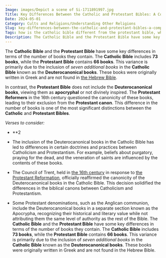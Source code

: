 ```yaml
---
Image: images/Depict a scene of Si-1711891997.jpg
Title: Key Differences Between the Catholic and Protestant Bibles: A Comprehensive Comparison
Date: 2024-05-01
Category: Cults and Religions/Understanding Other Religions
Slug: key-differences-between-the-catholic-and-protestant-bibles-a-comprehensive-comparison
Tags: how is the catholic bible different from the protestant bible, what is the difference between a catholic and protestant bible, catholic bible v protestant bible, difference between the catholic bible and the protestant bible, protestant bible vs catholic bible, what is the difference between the catholic and protestant bible, difference between roman catholic and protestant bible, difference in catholic and protestant bible, catholic vs protestant bible, difference between catholic bible and protestant bible, what is the difference between catholic bible and protestant bible, what is difference between catholic and protestant bible, cults and religions, understanding other religions
Description: The Catholic Bible and the Protestant Bible have some key differences in terms of the number of books they contain The Catholic Bible includes 73 books while the Protestant Bible contains 66 books This variance is primarily due to the inclusion of seven additional books in the Catholic Bible known
---
```




The **Catholic Bible** and the **Protestant Bible** have some key differences in terms of the number of books they contain. The **Catholic Bible** includes **73 books**, while the **Protestant Bible** contains **66 books**. This variance is primarily due to the inclusion of *seven additional books* in the **Catholic Bible** known as the **Deuterocanonical books**. These books were originally written in Greek and are not found in [the Hebrew Bible](/understanding-the-differences-between-messianic-judaism-and-christianity-a-comprehensive-guide).

In contrast, the **Protestant Bible** does not include the **Deuterocanonical books**, viewing them as **apocryphal** or not divinely inspired. The **Protestant Reformers** in the 16th century questioned the canonicity of these books, leading to their exclusion from the **Protestant canon**. This difference in the number of books is one of the most significant distinctions between the **Catholic** and **Protestant Bibles**.

*Verses to consider:*
- **2

- The inclusion of the Deuterocanonical books in the Catholic Bible has led to differences in certain doctrines and practices between Catholicism and Protestantism. For example, beliefs about purgatory, praying for the dead, and the veneration of saints are influenced by the contents of these books.
- The Council of Trent, held in [the 16th century](/key-differences-between-presbyterian-and-christian-beliefs-explained) in response to [the Protestant Reformation](/key-differences-between-presbyterian-and-christian-beliefs-explained), officially reaffirmed the canonicity of the Deuterocanonical books in the Catholic Bible. This decision solidified the differences in the biblical canons between Catholicism and Protestantism.
- Some Protestant denominations, such as the Anglican communion, include the Deuterocanonical books in a separate section known as the Apocrypha, recognizing their historical and literary value while not attributing them the same level of authority as the rest of the Bible.
The **Catholic Bible** and the **Protestant Bible** have some key differences in terms of the number of books they contain. The **Catholic Bible** includes **73 books**, while the **Protestant Bible** contains **66 books**. This variance is primarily due to the inclusion of *seven additional books* in the **Catholic Bible** known as the **Deuterocanonical books**. These books were originally written in Greek and are not found in the Hebrew Bible.
